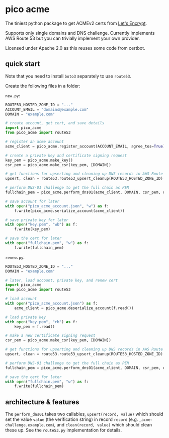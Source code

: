 # pico acme

The tiniest python package to get ACMEv2 certs from [Let's Encrypt](https://letsencrypt.org/).

Supports only single domains and DNS challenge. Currently implements AWS Route 53 but you can trivially implement your own provider.

Licensed under Apache 2.0 as this reuses some code from certbot.

## quick start

Note that you need to install `boto3` separately to use `route53`.

Create the following files in a folder:

`new.py`:

```py
ROUTE53_HOSTED_ZONE_ID = "..."
ACCOUNT_EMAIL = "domains@example.com"
DOMAIN = "example.com"

# create account, get cert, and save details
import pico_acme
from pico_acme import route53

# register an acme account
acme_client = pico_acme.register_account(ACCOUNT_EMAIL, agree_tos=True)

# create a private key and certificate signing request
key_pem = pico_acme.make_key()
csr_pem = pico_acme.make_csr(key_pem, [DOMAIN])

# get functions for upserting and cleaning up DNS records in AWS Route 53
upsert, clean = route53.route53_upsert_cleanup(ROUTE53_HOSTED_ZONE_ID)

# perform DNS-01 challenge to get the full chain as PEM
fullchain_pem = pico_acme.perform_dns01(acme_client, DOMAIN, csr_pem, upsert, clean)

# save account for later
with open("pico_acme_account.json", "w") as f:
    f.write(pico_acme.serialize_account(acme_client))

# save private key for later
with open("key.pem", "wb") as f:
    f.write(key_pem)

# save the cert for later
with open("fullchain.pem", "w") as f:
    f.write(fullchain_pem)
```

`renew.py`:

```py
ROUTE53_HOSTED_ZONE_ID = "..."
DOMAIN = "example.com"

# later, load account, private key, and renew cert
import pico_acme
from pico_acme import route53

# load account
with open("pico_acme_account.json") as f:
    acme_client = pico_acme.deserialize_account(f.read())

# load private key
with open("key.pem", "rb") as f:
    key_pem = f.read()

# make a new certificate signing request
csr_pem = pico_acme.make_csr(key_pem, [DOMAIN])

# get functions for upserting and cleaning up DNS records in AWS Route 53
upsert, clean = route53.route53_upsert_cleanup(ROUTE53_HOSTED_ZONE_ID)

# perform DNS-01 challenge to get the full chain as PEM
fullchain_pem = pico_acme.perform_dns01(acme_client, DOMAIN, csr_pem, upsert, clean)

# save the cert for later
with open("fullchain.pem", "w") as f:
    f.write(fullchain_pem)
```

## architecture & features

The `perform_dns01` takes two callables, `upsert(record, value)` which should set the value `value` (the verification string) in record `record` (e.g. `_acme-challenge.example.com`), and `clean(record, value)` which should clean these up. See the `route53.py` implementation for details.
